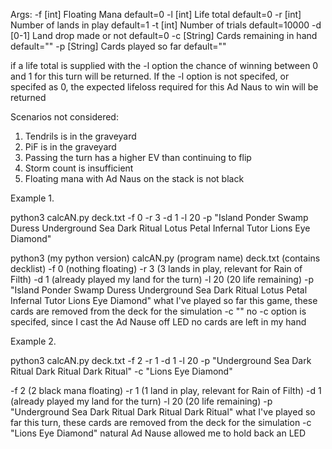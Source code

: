 Args:
-f [int]    Floating Mana               default=0
-l [int]    Life total                  default=0
-r [int]    Number of lands in play     default=1
-t [int]    Number of trials            default=10000
-d [0-1]    Land drop made or not       default=0
-c [String] Cards remaining in hand     default=""
-p [String] Cards played so far         default=""

if a life total is supplied with the -l option the chance of winning between 0
and 1 for this turn will be returned. If the -l option is not specifed, or
specifed as 0, the expected lifeloss required for this Ad Naus to win will be
returned

Scenarios not considered:
1. Tendrils is in the graveyard
2. PiF is in the graveyard
3. Passing the turn has a higher EV than continuing to flip
4. Storm count is insufficient
5. Floating mana with Ad Naus on the stack is not black

Example 1.

python3 calcAN.py deck.txt -f 0 -r 3 -d 1 -l 20 -p "Island Ponder Swamp Duress Underground Sea Dark Ritual Lotus Petal Infernal Tutor Lions Eye Diamond"

python3 (my python version)
calcAN.py (program name)
deck.txt (contains decklist)
-f 0  (nothing floating)
-r 3  (3 lands in play, relevant for Rain of Filth)
-d 1  (already played my land for the turn)
-l 20 (20 life remaining)
-p "Island Ponder Swamp Duress Underground Sea Dark Ritual Lotus Petal Infernal Tutor Lions Eye Diamond"
	what I've played so far this game, these cards are removed from the deck for the simulation
-c ""
	no -c option is specifed, since I cast the Ad Nause off LED no cards are left in my hand


Example 2.

python3 calcAN.py deck.txt -f 2 -r 1 -d 1 -l 20 -p "Underground Sea Dark Ritual Dark Ritual Dark Ritual" -c "Lions Eye Diamond"

-f 2  (2 black mana floating)
-r 1  (1 land in play, relevant for Rain of Filth)
-d 1  (already played my land for the turn)
-l 20 (20 life remaining)
-p "Underground Sea Dark Ritual Dark Ritual Dark Ritual"
	what I've played so far this turn, these cards are removed from the deck for the simulation
-c "Lions Eye Diamond"
	natural Ad Nause allowed me to hold back an LED 
